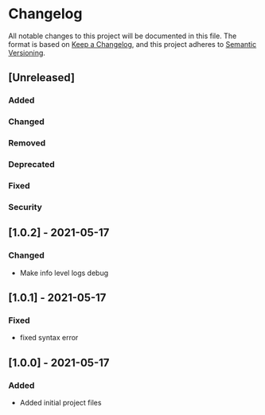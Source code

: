 # Changelog

All notable changes to this project will be documented in this file.
The format is based on [Keep a Changelog](https://keepachangelog.com/en/1.0.0/),
and this project adheres to [Semantic Versioning](https://semver.org/spec/v2.0.0.html).


## [Unreleased]

### Added

### Changed

### Removed

### Deprecated

### Fixed

### Security


## [1.0.2] - 2021-05-17

### Changed
- Make info level logs debug


## [1.0.1] - 2021-05-17

### Fixed
- fixed syntax error


## [1.0.0] - 2021-05-17

### Added
- Added initial project files
